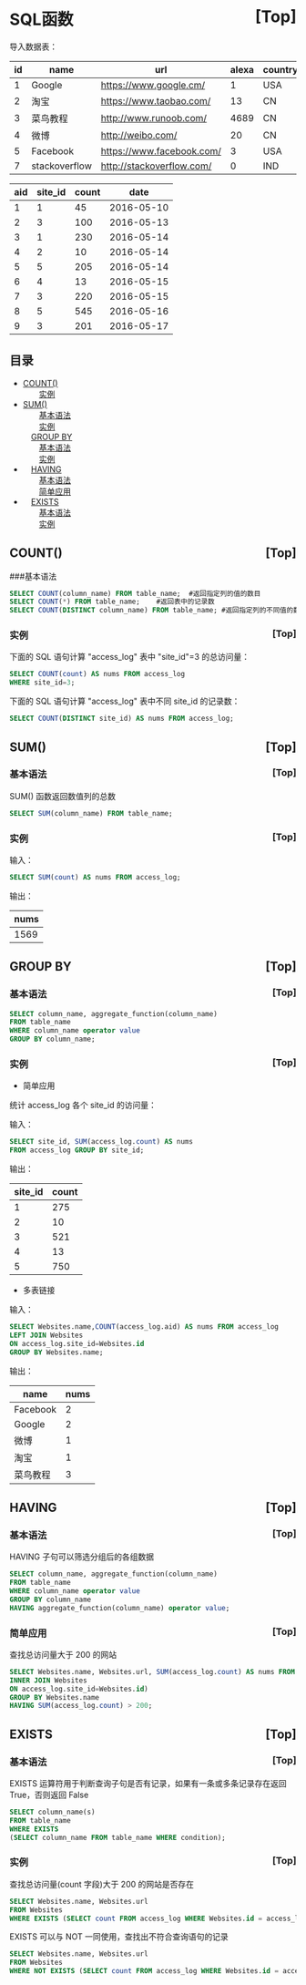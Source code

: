# <a name="0">SQL函数</a><a style="float:right;text-decoration:none;" href="#index">[Top]</a>

导入数据表：

| id | name         | url                       | alexa | country |
|---|---|---|---|---|
| 1  | Google       | https://www.google.cm/    | 1     | USA     |
| 2  | 淘宝          | https://www.taobao.com/   | 13    | CN      |
| 3  | 菜鸟教程      | http://www.runoob.com/    | 4689  | CN      |
| 4  | 微博          | http://weibo.com/         | 20    | CN      |
| 5  | Facebook     | https://www.facebook.com/ | 3     | USA     |
| 7  | stackoverflow | http://stackoverflow.com/ |   0 | IND     |

| aid | site_id | count | date       |
|---|---|---|---|
|   1 |       1 |    45 | 2016-05-10 |
|   2 |       3 |   100 | 2016-05-13 |
|   3 |       1 |   230 | 2016-05-14 |
|   4 |       2 |    10 | 2016-05-14 |
|   5 |       5 |   205 | 2016-05-14 |
|   6 |       4 |    13 | 2016-05-15 |
|   7 |       3 |   220 | 2016-05-15 |
|   8 |       5 |   545 | 2016-05-16 |
|   9 |       3 |   201 | 2016-05-17 |

## 目录

* <a href="#1">COUNT() </a>  
&emsp;&emsp;<a href="#2">实例</a>  
* <a href="#3">SUM()</a>  
&emsp;&emsp;<a href="#4">基本语法</a>  
&emsp;&emsp;<a href="#5">实例</a>  
&emsp;<a href="#6">GROUP BY</a>  
&emsp;&emsp;<a href="#7">基本语法</a>  
&emsp;&emsp;<a href="#8">实例</a>  
* &emsp;<a href="#9">HAVING</a>  
&emsp;&emsp;<a href="#10">基本语法</a>  
&emsp;&emsp;<a href="#11">简单应用</a>  
* &emsp;<a href="#12">EXISTS</a>  
&emsp;&emsp;<a href="#13">基本语法</a>  
&emsp;&emsp;<a href="#14">实例</a>  


## <a name="1">COUNT() </a><a style="float:right;text-decoration:none;" href="#index">[Top]</a>


###基本语法

```sql
SELECT COUNT(column_name) FROM table_name;	#返回指定列的值的数目
SELECT COUNT(*) FROM table_name;	#返回表中的记录数
SELECT COUNT(DISTINCT column_name) FROM table_name;	#返回指定列的不同值的数目
```

### <a name="2">实例</a><a style="float:right;text-decoration:none;" href="#index">[Top]</a>

下面的 SQL 语句计算 "access_log" 表中 "site_id"=3 的总访问量：

```sql
SELECT COUNT(count) AS nums FROM access_log
WHERE site_id=3;
```

下面的 SQL 语句计算 "access_log" 表中不同 site_id 的记录数：

```sql
SELECT COUNT(DISTINCT site_id) AS nums FROM access_log;
```

## <a name="3">SUM()</a><a style="float:right;text-decoration:none;" href="#index">[Top]</a>

### <a name="4">基本语法</a><a style="float:right;text-decoration:none;" href="#index">[Top]</a>

SUM() 函数返回数值列的总数

```sql
SELECT SUM(column_name) FROM table_name;
```

### <a name="5">实例</a><a style="float:right;text-decoration:none;" href="#index">[Top]</a>
输入：

```sql
SELECT SUM(count) AS nums FROM access_log;
```

输出：

|nums|
|---|
|1569|

## <a name="6">GROUP BY</a><a style="float:right;text-decoration:none;" href="#index">[Top]</a>

### <a name="7">基本语法</a><a style="float:right;text-decoration:none;" href="#index">[Top]</a>
```sql
SELECT column_name, aggregate_function(column_name)
FROM table_name
WHERE column_name operator value
GROUP BY column_name;
```

### <a name="8">实例</a><a style="float:right;text-decoration:none;" href="#index">[Top]</a>

* 简单应用

统计 access_log 各个 site_id 的访问量：

输入：

```sql
SELECT site_id, SUM(access_log.count) AS nums
FROM access_log GROUP BY site_id;
```

输出：

|site_id|count|
|---|---|
|1|275|
|2|10|
|3|521|
|4|13|
|5|750|

* 多表链接

输入：

```sql
SELECT Websites.name,COUNT(access_log.aid) AS nums FROM access_log
LEFT JOIN Websites
ON access_log.site_id=Websites.id
GROUP BY Websites.name;
```

输出：

|name|nums|
|---|---|
|Facebook|2|
|Google|2|
|微博|1|
|淘宝|1|
|菜鸟教程|3|

## <a name="9">HAVING</a><a style="float:right;text-decoration:none;" href="#index">[Top]</a>

### <a name="10">基本语法</a><a style="float:right;text-decoration:none;" href="#index">[Top]</a>

HAVING 子句可以筛选分组后的各组数据

```sql
SELECT column_name, aggregate_function(column_name)
FROM table_name
WHERE column_name operator value
GROUP BY column_name
HAVING aggregate_function(column_name) operator value;
```

### <a name="11">简单应用</a><a style="float:right;text-decoration:none;" href="#index">[Top]</a>

查找总访问量大于 200 的网站

```sql
SELECT Websites.name, Websites.url, SUM(access_log.count) AS nums FROM (access_log
INNER JOIN Websites
ON access_log.site_id=Websites.id)
GROUP BY Websites.name
HAVING SUM(access_log.count) > 200;
```

## <a name="12">EXISTS</a><a style="float:right;text-decoration:none;" href="#index">[Top]</a>
### <a name="13">基本语法</a><a style="float:right;text-decoration:none;" href="#index">[Top]</a>

EXISTS 运算符用于判断查询子句是否有记录，如果有一条或多条记录存在返回 True，否则返回 False

```sql
SELECT column_name(s)
FROM table_name
WHERE EXISTS
(SELECT column_name FROM table_name WHERE condition);
```

### <a name="14">实例</a><a style="float:right;text-decoration:none;" href="#index">[Top]</a>

查找总访问量(count 字段)大于 200 的网站是否存在

```sql
SELECT Websites.name, Websites.url 
FROM Websites 
WHERE EXISTS (SELECT count FROM access_log WHERE Websites.id = access_log.site_id AND count > 200);
```

EXISTS 可以与 NOT 一同使用，查找出不符合查询语句的记录

```sql
SELECT Websites.name, Websites.url 
FROM Websites 
WHERE NOT EXISTS (SELECT count FROM access_log WHERE Websites.id = access_log.site_id AND count > 200);
```
